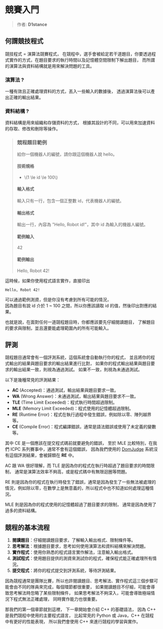 # 競賽入門

> 作者: **D1stance**

## 何謂競技程式

競技程式 = 演算法競賽程式，
在競程中，選手會被給定若干道題目，你要透過程式實作的方式，在題目要求的執行時間以及記憶體空間限制下解出題目，
而所謂的演算法與資料結構就是用來解決問題的工具。

### 演算法 ?

一種有效且正確處理資料的方式，丟入一些輸入的數據後，
透過演算法後可以產出正確的輸出結果。

### 資料結構 ?

資料結構是用來組織和存儲資料的方式，
根據其設計的不同，可以用來加速資料的存取、修改和刪除等操作。

> ### 競程題目範例
>
> 給你一個機器人的編號，請你跟這個機器人說 hello。
>
> #### 技術規格
> - \\(1 \le id \le 100\\)
> #### 輸入格式
> 輸入只有一行，包含一個正整數 id，代表機器人的編號。
> #### 輸出格式
> 輸出一行，內容為 "Hello, Robot id!"，其中 id 為輸入的機器人編號。
> #### 範例輸入
> 42
> #### 範例輸出
> Hello, Robot 42!

這時候，如果你使用程式語言實作，直接印出

`Hello, Robot 42!`

可以通過範例測資，但是你沒有考慮到所有可能的情況，<br>
因為題目有說 id 介於 1 ~ 100 之間，所以你應該讀取 id 的值，然後印出對應的結果。

也就是說，在面對任何一道競程題目時，你都應該要先仔細閱讀題目，
了解題目的要求與限制，並且還要能處理範圍內的所有可能輸入。

## 評測

競程題目通常會有一個評測系統，這個系統會自動執行你的程式，
並且將你的程式輸出的結果與題目要求的輸出結果進行比對，
如果你的程式輸出結果與題目要求的輸出結果一致，則視為通過測試。
如果不一致，則視為未通過測試。

以下是幾種常見的評測結果：

- **AC** (Accepted)：通過測試，輸出結果與題目要求一致。
- **WA** (Wrong Answer)：未通過測試，輸出結果與題目要求不一致。
- **TLE** (Time Limit Exceeded)：程式執行時間超過限制。
- **MLE** (Memory Limit Exceeded)：程式使用的記憶體超過限制。
- **RE** (Runtime Error)：程式在執行過程中發生錯誤，例如除以零、陣列越界等。
- **CE** (Compile Error)：程式編譯錯誤，通常是語法錯誤或使用了未定義的變數等。

其中 CE 是一個應該在提交程式碼前就要避免的錯誤，
至於 MLE 比較特別，在我們 ICPC 系列賽事中，通常不會有這個錯誤，
因為我們使用的 [DomJudge](https://www.domjudge.org/) 系統沒有這個評測結果，會被歸類在 **RE** 中。

AC 跟 WA 很好理解，而 TLE 是因為你的程式在執行時超過了題目要求的時間限制，
通常是演算法效率不夠高，或是程式碼中有無限迴圈等問題。

RE 則是因為你的程式在執行時發生了錯誤，通常是因為發生了一些無法被處理的情況，例如除以零，在數學上是無意義的，所以程式中也不知道如何處理這種情況。

MLE 則是因為你的程式使用的記憶體超過了題目要求的限制，
通常是因為使用了過多的資料結構。

## 競程的基本流程
1. **閱讀題目**：仔細閱讀題目要求，了解輸入輸出格式、限制條件等。
2. **思考解法**：根據題目要求，思考如何使用演算法和資料結構來解決問題。
3. **實作程式**：使用你熟悉的程式語言實作解法，注意輸入輸出格式。
4. **測試程式**：使用題目提供的測資來測試你的程式，確保程式能正確處理所有情況。
5. **提交程式**：將你的程式提交到評測系統，等待評測結果。

因為競程通常是團隊比賽，所以也許閱讀題目、思考解法、實作程式這三個步驟可能會由不同的隊員來完成，每個環節都很重要，
如果閱讀題目不仔細，可能會導致思考解法時忽略了某些限制條件，
如果思考解法不夠深入，可能會導致極端情況下程式無法正確處理，
同時實作能力也很重要。

那我們的第一個章節就到這裡，
下一章開始會介紹 C++ 的基礎語法，
因為 C++ 是我們競程中使用的主要程式語言，
比起常見的 Python 或 Java，C++ 在競程中有更好的性能表現，
所以我們會使用 C++ 來進行競程的學習與實作。

